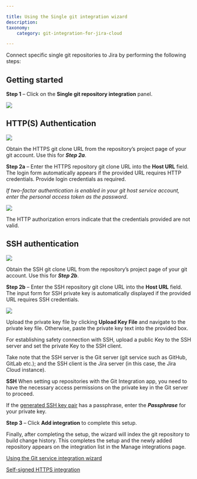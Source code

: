 ```yaml
---

title: Using the Single git integration wizard
description:
taxonomy:
    category: git-integration-for-jira-cloud

---
```


Connect specific single git repositories to Jira by performing the following steps:

## Getting started

**Step 1** – Click on the **Single git repository integration** panel.

![](https://bigbrassband.atlassian.net/wiki/download/attachments/1923024154/gitcloud-managed-ui-single-repo-sel.png?version=1&modificationDate=1647944395874&cacheVersion=1&api=v2)

## HTTP(S) Authentication

![](https://bigbrassband.atlassian.net/wiki/download/attachments/1923024154/github-https-git-clone-url-loc.png?version=1&modificationDate=1650104187735&cacheVersion=1&api=v2)

Obtain the HTTPS git clone URL from the repository’s project page of your git account. Use this for _**Step 2a**_.

**Step 2a** – Enter the HTTPS repository git clone URL into the **Host URL** field. The login form automatically appears if the provided URL requires HTTP credentials. Provide login credentials as required.

_If two-factor authentication is enabled in your git host service account, enter the personal access token as the password_.

![](https://bigbrassband.atlassian.net/wiki/download/attachments/1923024154/gitcloud-managed-ui-single-repo-add-new.png?version=1&modificationDate=1647944814969&cacheVersion=1&api=v2)

The HTTP authorization errors indicate that the credentials provided are not valid.

## SSH authentication

![](https://bigbrassband.atlassian.net/wiki/download/attachments/1923024154/github-ssh-git-clone-url-loc.png?version=1&modificationDate=1650104394405&cacheVersion=1&api=v2)

Obtain the SSH git clone URL from the repository’s project page of your git account. Use this for _**Step 2b**_.

**Step 2b** – Enter the SSH repository git clone URL into the **Host URL** field. The input form for SSH private key is automatically displayed if the provided URL requires SSH credentials.

![](https://bigbrassband.atlassian.net/wiki/download/attachments/1923024154/gitcloud-managed-ui-single-repo-add-new-ssh.png?version=1&modificationDate=1647945930110&cacheVersion=1&api=v2)

Upload the private key file by clicking **Upload Key File** and navigate to the private key file. Otherwise, paste the private key text into the provided box.

For establishing safety connection with SSH, upload a public Key to the SSH server and set the private Key to the SSH client.

Take note that the SSH server is the Git server (git service such as GitHub, GitLab etc.); and the SSH client is the Jira server (in this case, the Jira Cloud instance).

**SSH**
When setting up repositories with the Git Integration app, you need to have the necessary access permissions on the private key in the Git server to proceed.

If the [generated SSH key pair](/git-integration-for-jira-cloud/working-with-ssh-keys-gij-cloud) has a passphrase, enter the _**Passphrase**_ for your private key.


**Step 3** – Click **Add integration** to complete this setup.

Finally, after completing the setup, the wizard will index the git repository to build change history. This completes the setup and the newly added repository appears on the integration list in the Manage integrations page.


[Using the Git service integration wizard](/git-integration-for-jira-cloud/using-the-git-service-integration-wizard-gij-cloud)

[Self-signed HTTPS integration](/git-integration-for-jira-cloud/self-signed-https-integration-gij-cloud)
